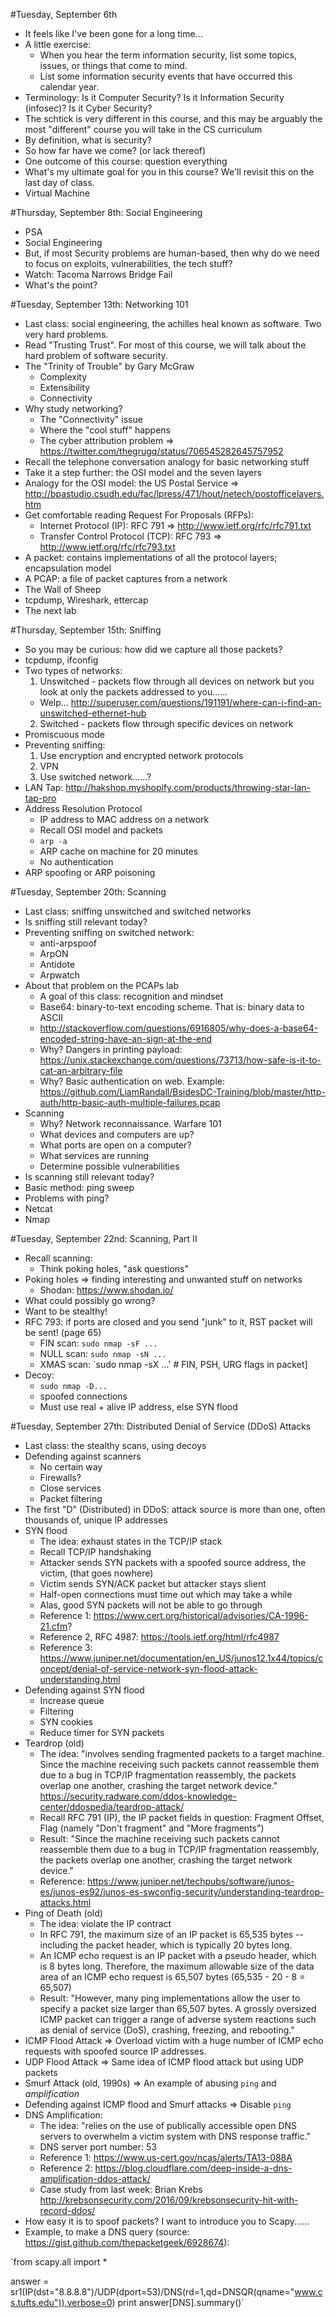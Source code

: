 #Tuesday, September 6th
* It feels like I've been gone for a long time...
* A little exercise:
  - When you hear the term information security, list some topics, issues, or things that come to mind.
  - List some information security events that have occurred this calendar year.
* Terminology: Is it Computer Security?  Is it Information Security (infosec)?  Is it Cyber Security?
* The schtick is very different in this course, and this may be arguably the most "different" course you will take in the CS curriculum
* By definition, what is security?
* So how far have we come? (or lack thereof)
* One outcome of this course: question everything
* What's my ultimate goal for you in this course?  We'll revisit this on the last day of class.
* Virtual Machine

#Thursday, September 8th: Social Engineering
* PSA
* Social Engineering
* But, if most Security problems are human-based, then why do we need to focus on exploits, vulnerabilities, the tech stuff?
* Watch: Tacoma Narrows Bridge Fail
* What's the point?

#Tuesday, September 13th: Networking 101
* Last class: social engineering, the achilles heal known as software.  Two very hard problems.
* Read "Trusting Trust".  For most of this course, we will talk about the hard problem of software security.
* The "Trinity of Trouble" by Gary McGraw
	- Complexity
	- Extensibility
	- Connectivity
* Why study networking?
	- The "Connectivity" issue
	- Where the "cool stuff" happens
	- The cyber attribution problem => https://twitter.com/thegrugq/status/706545282645757952
* Recall the telephone conversation analogy for basic networking stuff
* Take it a step further: the OSI model and the seven layers
* Analogy for the OSI model: the US Postal Service => http://bpastudio.csudh.edu/fac/lpress/471/hout/netech/postofficelayers.htm
* Get comfortable reading Request For Proposals (RFPs):
	- Internet Protocol (IP): RFC 791 => http://www.ietf.org/rfc/rfc791.txt
	- Transfer Control Protocol (TCP): RFC 793 => http://www.ietf.org/rfc/rfc793.txt
* A packet: contains implementations of all the protocol layers; encapsulation model
* A PCAP: a file of packet captures from a network
* The Wall of Sheep
* tcpdump, Wireshark, ettercap
* The next lab

#Thursday, September 15th: Sniffing
* So you may be curious: how did we capture all those packets?
* tcpdump, ifconfig
* Two types of networks:
  1. Unswitched - packets flow through all devices on network but you look at only the packets addressed to you......
    - Welp... http://superuser.com/questions/191191/where-can-i-find-an-unswitched-ethernet-hub
  2. Switched - packets flow through specific devices on network
* Promiscuous mode
* Preventing sniffing:
  1. Use encryption and encrypted network protocols
  2. VPN
  3. Use switched network......?
* LAN Tap: http://hakshop.myshopify.com/products/throwing-star-lan-tap-pro
* Address Resolution Protocol
  - IP address to MAC address on a network
  - Recall OSI model and packets
  - `arp -a`
  - ARP cache on machine for 20 minutes
  - No authentication
* ARP spoofing or ARP poisoning

#Tuesday, September 20th: Scanning
* Last class: sniffing unswitched and switched networks
* Is sniffing still relevant today?
* Preventing sniffing on switched network:
  - anti-arpspoof
  - ArpON
  - Antidote
  - Arpwatch
* About that problem on the PCAPs lab
  - A goal of this class: recognition and mindset
  - Base64: binary-to-text encoding scheme.  That is: binary data to ASCII
  - http://stackoverflow.com/questions/6916805/why-does-a-base64-encoded-string-have-an-sign-at-the-end
  - Why? Dangers in printing payload: https://unix.stackexchange.com/questions/73713/how-safe-is-it-to-cat-an-arbitrary-file
  - Why? Basic authentication on web. Example: https://github.com/LiamRandall/BsidesDC-Training/blob/master/http-auth/http-basic-auth-multiple-failures.pcap
* Scanning
  - Why? Network reconnaissance.  Warfare 101
  - What devices and computers are up?
  - What ports are open on a computer?
  - What services are running
  - Determine possible vulnerabilities
* Is scanning still relevant today?
* Basic method: ping sweep
* Problems with ping?
* Netcat
* Nmap

#Tuesday, September 22nd: Scanning, Part II
* Recall scanning:
  - Think poking holes, "ask questions"
* Poking holes => finding interesting and unwanted stuff on networks
  - Shodan: https://www.shodan.io/
* What could possibly go wrong?
* Want to be stealthy!
* RFC 793: if ports are closed and you send "junk" to it, RST packet will be sent! (page 65)
  - FIN scan: `sudo nmap -sF ...`
  - NULL scan: `sudo nmap -sN ...`
  - XMAS scan: `sudo nmap -sX ...' # FIN, PSH, URG flags in packet]
* Decoy:
  - `sudo nmap -D...`
  - spoofed connections
  - Must use real + alive IP address, else SYN flood

#Tuesday, September 27th: Distributed Denial of Service (DDoS) Attacks
* Last class: the stealthy scans, using decoys
* Defending against scanners
  - No certain way
  - Firewalls?
  - Close services
  - Packet filtering
* The first "D" (Distributed) in DDoS: attack source is more than one, often thousands of, unique IP addresses
* SYN flood
  - The idea: exhaust states in the TCP/IP stack
  - Recall TCP/IP handshaking
  - Attacker sends SYN packets with a spoofed source address, the victim, (that goes nowhere)
  - Victim sends SYN/ACK packet but attacker stays slient
  - Half-open connections must time out which may take a while
  - Alas, good SYN packets will not be able to go through
  - Reference 1: https://www.cert.org/historical/advisories/CA-1996-21.cfm?
  - Reference 2, RFC 4987: https://tools.ietf.org/html/rfc4987
  - Reference 3: https://www.juniper.net/documentation/en_US/junos12.1x44/topics/concept/denial-of-service-network-syn-flood-attack-understanding.html
* Defending against SYN flood
  - Increase queue
  - Filtering
  - SYN cookies
  - Reduce timer for SYN packets
* Teardrop (old)
  - The idea: "involves sending fragmented packets to a target machine. Since the machine receiving such packets cannot reassemble them due to a bug in TCP/IP fragmentation reassembly, the packets overlap one another, crashing the target network device." https://security.radware.com/ddos-knowledge-center/ddospedia/teardrop-attack/
  - Recall RFC 791 (IP), the IP packet fields in question: Fragment Offset, Flag (namely "Don't fragment" and "More fragments")
  - Result: "Since the machine receiving such packets cannot reassemble them due to a bug in TCP/IP fragmentation reassembly, the packets overlap one another, crashing the target network device."
  - Reference: https://www.juniper.net/techpubs/software/junos-es/junos-es92/junos-es-swconfig-security/understanding-teardrop-attacks.html
* Ping of Death (old)
  - The idea: violate the IP contract
  - In RFC 791, the maximum size of an IP packet is 65,535 bytes --including the packet header, which is typically 20 bytes long.
  - An ICMP echo request is an IP packet with a pseudo header, which is 8 bytes long. Therefore, the maximum allowable size of the data area of an ICMP echo request is 65,507 bytes (65,535 - 20 - 8 = 65,507)
  - Result: "However, many ping implementations allow the user to specify a packet size larger than 65,507 bytes. A grossly oversized ICMP packet can trigger a range of adverse system reactions such as denial of service (DoS), crashing, freezing, and rebooting."
* ICMP Flood Attack => Overload victim with a huge number of ICMP echo requests with spoofed source IP addresses.
* UDP Flood Attack => Same idea of ICMP flood attack but using UDP packets
* Smurf Attack (old, 1990s) => An example of abusing `ping` and *amplification*
* Defending against ICMP flood and Smurf attacks => Disable `ping`
* DNS Amplification:
  - The idea: "relies on the use of publically accessible open DNS servers to overwhelm a victim system with DNS response traffic."
  - DNS server port number: 53
  - Reference 1: https://www.us-cert.gov/ncas/alerts/TA13-088A
  - Reference 2: https://blog.cloudflare.com/deep-inside-a-dns-amplification-ddos-attack/
  - Case study from last week: Brian Krebs http://krebsonsecurity.com/2016/09/krebsonsecurity-hit-with-record-ddos/
* How easy it is to spoof packets? I want to introduce you to Scapy......
* Example, to make a DNS query (source: https://gist.github.com/thepacketgeek/6928674):

`from scapy.all import *

answer = sr1(IP(dst="8.8.8.8")/UDP(dport=53)/DNS(rd=1,qd=DNSQR(qname="www.cs.tufts.edu")),verbose=0)
print answer[DNS].summary()`